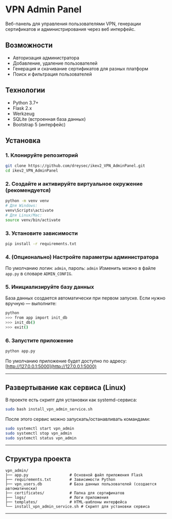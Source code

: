 # VPN Admin Panel

Веб-панель для управления пользователями VPN, генерации сертификатов и администрирования через веб интерфейс.

## Возможности

- Авторизация администратора
- Добавление, удаление пользователей
- Генерация и скачивание сертификатов для разных платформ
- Поиск и фильтрация пользователей

## Технологии

- Python 3.7+
- Flask 2.x
- Werkzeug
- SQLite (встроенная база данных)
- Bootstrap 5 (интерфейс)

## Установка

### 1. Клонируйте репозиторий

```sh
git clone https://github.com/dreysec/ikev2_VPN_AdminPanel.git
cd ikev2_VPN_AdminPanel
```

### 2. Создайте и активируйте виртуальное окружение (рекомендуется)

```sh
python -m venv venv
# Для Windows:
venv\Scripts\activate
# Для Linux/Mac:
source venv/bin/activate
```

### 3. Установите зависимости

```sh
pip install -r requirements.txt
```

### 4. (Опционально) Настройте параметры администратора

По умолчанию логин: `admin`, пароль: `admin`
Изменить можно в файле `app.py` в словаре `ADMIN_CONFIG`.

### 5. Инициализируйте базу данных

База данных создается автоматически при первом запуске.
Если нужно вручную — выполните:

```sh
python
>>> from app import init_db
>>> init_db()
>>> exit()
```

### 6. Запустите приложение

```sh
python app.py
```

По умолчанию приложение будет доступно по адресу:
[http://127.0.0.1:5000](http://127.0.0.1:5000)

---

## Развертывание как сервиса (Linux)

В проекте есть скрипт для установки как systemd-сервиса:

```sh
sudo bash install_vpn_admin_service.sh
```

После этого сервис можно запускать/останавливать командами:

```sh
sudo systemctl start vpn_admin
sudo systemctl stop vpn_admin
sudo systemctl status vpn_admin
```

---

## Структура проекта

```
vpn_admin/
├── app.py                  # Основной файл приложения Flask
├── requirements.txt        # Зависимости Python
├── vpn_users.db            # База данных пользователей (создается автоматически)
├── certificates/           # Папка для сертификатов
├── logs/                   # Логи приложения
├── templates/              # HTML-шаблоны интерфейса
└── install_vpn_admin_service.sh # Скрипт для установки сервиса
```

---
